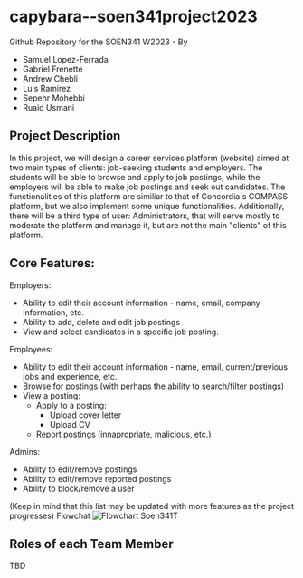 # capybara--soen341project2023
Github Repository for the SOEN341 W2023 - By 
- Samuel Lopez-Ferrada
- Gabriel Frenette 
- Andrew Chebli 
- Luis Ramirez 
- Sepehr Mohebbi
- Ruaid Usmani

## Project Description
In this project, we will design a career services platform (website) aimed at two main types of clients: job-seeking students and employers. The students will be able to browse and apply to job postings, while the employers will be able to make job postings and seek out candidates. The functionalities of this platform are similiar to that of Concordia's COMPASS platform, but we also implement some unique functionalities. 
Additionally, there will be a third type of user: Administrators, that will serve mostly to moderate the platform and manage it, but are not the main "clients" of this platform.

## Core Features:
Employers:
- Ability to edit their account information - name, email, company information, etc.
- Ability to add, delete and edit job postings 
- View and select candidates in a specific job posting.

Employees: 
- Ability to edit their account information - name, email, current/previous jobs and experience, etc.
- Browse for postings (with perhaps the ability to search/filter postings)
- View a posting:
  - Apply to a posting:
     - Upload cover letter
     - Upload CV
  - Report postings (innapropriate, malicious, etc.)
 
 Admins:
 - Ability to edit/remove postings
 - Ability to edit/remove reported postings
 - Ability to block/remove a user
 
 (Keep in mind that this list may be updated with more features as the project progresses)
 Flowchat 
![Flowchart Soen341T](https://user-images.githubusercontent.com/43799537/216101877-c18b5891-4db4-44f6-895e-2baa2f133b11.png)

## Roles of each Team Member
TBD
